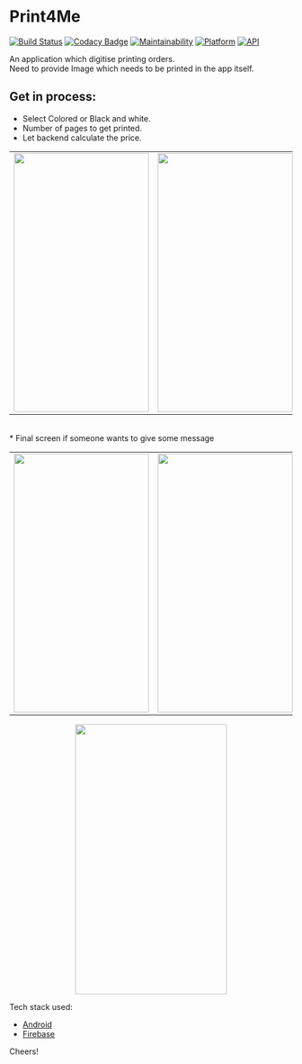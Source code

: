 # Print4Me
[![Build Status](https://travis-ci.org/rob729/Minimal_ToDo.svg?branch=master)](https://travis-ci.org/rob729/Minimal_ToDo)
[![Codacy Badge](https://api.codacy.com/project/badge/Grade/346c2ba7d2d841a48fc83734e3d2d682)](https://app.codacy.com/app/rob729/Minimal_ToDo?utm_source=github.com&utm_medium=referral&utm_content=rob729/Minimal_ToDo&utm_campaign=Badge_Grade_Dashboard)
[![Maintainability](https://api.codeclimate.com/v1/badges/c462858751a234cdcd08/maintainability)](https://codeclimate.com/github/rob729/Minimal_ToDo/maintainability)
[![Platform](https://img.shields.io/badge/platform-android-blue.svg)](http://developer.android.com/index.html)
[![API](https://img.shields.io/badge/API-21%2B-blue.svg?style=flat)](https://android-arsenal.com/api?level=21)

An application which digitise printing orders. 
</br>
Need to provide Image which needs to be printed in the app itself.
</br>

## Get in process:
* Select Colored or Black and white.
* Number of pages to get printed.
* Let backend calculate the price.

<table>
        <tr>
<td><img src = "https://user-images.githubusercontent.com/35291991/88463897-db3f4700-ced3-11ea-97cc-78a0b462d413.png" height = "460" width="240"></td>
<td><img src = "https://user-images.githubusercontent.com/35291991/88463939-3cffb100-ced4-11ea-8776-fc17893ad3df.png" height = "460" width="240"></td>
<td><img src = "https://user-images.githubusercontent.com/35291991/88463965-6ae4f580-ced4-11ea-8efe-4ae91c4f38db.png" height = "460" width="240"></td>
        </tr>
</table>

</br>
* Final screen if someone wants to give some message
</br>

<table>
        <tr>
<td><img src = "https://user-images.githubusercontent.com/35291991/88464009-dcbd3f00-ced4-11ea-8785-b26c50b04248.png" height = "460" width="240"></td>
<td><img src = "https://user-images.githubusercontent.com/35291991/88464031-00808500-ced5-11ea-9262-0f195a1ca211.png" height = "460" width="240"></td>
<td><img src = "https://user-images.githubusercontent.com/35291991/88464043-23129e00-ced5-11ea-8a8d-30a464174525.png" height = "460" width="240"></td>
        </tr>
</table>

<p align="center">
<img src="https://user-images.githubusercontent.com/35291991/88464058-40e00300-ced5-11ea-9a12-9bc0f58740e6.png" height="480" width="270"/>
</p>

Tech stack used:
 * [Android](https://developer.android.com/docs)
 * [Firebase](https://firebase.google.com/docs)
 
 Cheers!


